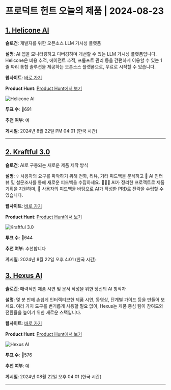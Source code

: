 # 프로덕트 헌트 오늘의 제품 | 2024-08-23

## [1. Helicone AI](https://www.producthunt.com/posts/helicone-ai?utm_campaign=producthunt-api&utm_medium=api-v2&utm_source=Application%3A+genexis+%28ID%3A+133272%29)

**슬로건**: 개발자를 위한 오픈소스 LLM 가시성 플랫폼

**설명**: AI 앱을 모니터링하고 디버깅하며 개선할 수 있는 LLM 가시성 플랫폼입니다. Helicone은 비용 추적, 에이전트 추적, 프롬프트 관리 등을 간편하게 이용할 수 있는 1줄 짜리 통합 솔루션을 제공하는 오픈소스 플랫폼으로, 무료로 시작할 수 있습니다.

**웹사이트**: [바로 가기](https://www.producthunt.com/r/YREFGJSFUSV2HI?utm_campaign=producthunt-api&utm_medium=api-v2&utm_source=Application%3A+genexis+%28ID%3A+133272%29)

**Product Hunt**: [Product Hunt에서 보기](https://www.producthunt.com/posts/helicone-ai?utm_campaign=producthunt-api&utm_medium=api-v2&utm_source=Application%3A+genexis+%28ID%3A+133272%29)


![Helicone AI](https://ph-files.imgix.net/b2dd16ae-f73d-4fb4-b63e-5bedac5c7bda.png?auto=format&fit=crop&frame=1&h=512&w=1024)


**투표 수**: 🔺691

**추천 여부**: 예

**게시일**: 2024년 8월 22일 PM 04:01 (한국 시간) 

---
## [2. Kraftful 3.0](https://www.producthunt.com/posts/kraftful-3-0?utm_campaign=producthunt-api&utm_medium=api-v2&utm_source=Application%3A+genexis+%28ID%3A+133272%29)

**슬로건**: AI로 구동되는 새로운 제품 제작 방식

**설명**: 💡 사용자의 요구를 파악하기 위해 전화, 리뷰, 기타 피드백을 분석하고 💬 AI 인터뷰 및 설문조사를 통해 새로운 피드백을 수집하세요. 👩🏻‍💻 AI가 정리한 프로젝트로 제품 기획을 지원하며, 📄 사용자의 피드백을 바탕으로 AI가 작성한 PRD로 전략을 수립할 수 있습니다.

**웹사이트**: [바로 가기](https://www.producthunt.com/r/ITLAFXZAWOMAY4?utm_campaign=producthunt-api&utm_medium=api-v2&utm_source=Application%3A+genexis+%28ID%3A+133272%29)

**Product Hunt**: [Product Hunt에서 보기](https://www.producthunt.com/posts/kraftful-3-0?utm_campaign=producthunt-api&utm_medium=api-v2&utm_source=Application%3A+genexis+%28ID%3A+133272%29)


![Kraftful 3.0](https://ph-files.imgix.net/b46bc77d-e2e8-42e7-bfc1-d0388ee47469.png?auto=format&fit=crop&frame=1&h=512&w=1024)

**투표 수**: 🔺644

**추천 여부**: 추천합니다

**게시일**: 2024년 8월 22일 오후 4:01 (한국 시간)
## [3. Hexus AI](https://www.producthunt.com/posts/hexus-ai?utm_campaign=producthunt-api&utm_medium=api-v2&utm_source=Application%3A+genexis+%28ID%3A+133272%29)

**슬로건**: 매력적인 제품 시연 및 문서 작성을 위한 당신의 AI 창작자

**설명**: 몇 분 만에 손쉽게 인터랙티브한 제품 시연, 동영상, 단계별 가이드 등을 만들어 보세요. 여러 가지 도구를 번거롭게 사용할 필요 없이, Hexus는 제품 중심 팀이 참여도와 전환율을 높이기 위한 새로운 스택입니다.

**웹사이트**: [바로 가기](https://www.producthunt.com/r/NVZB3HUW4YZSLN?utm_campaign=producthunt-api&utm_medium=api-v2&utm_source=Application%3A+genexis+%28ID%3A+133272%29)

**Product Hunt**: [Product Hunt에서 보기](https://www.producthunt.com/posts/hexus-ai?utm_campaign=producthunt-api&utm_medium=api-v2&utm_source=Application%3A+genexis+%28ID%3A+133272%29)

![Hexus AI](https://ph-files.imgix.net/2989507d-c97d-428d-b615-7f402c1c7778.png?auto=format&fit=crop&frame=1&h=512&w=1024)

**투표 수**: 🔺576

**추천 여부**: 예

**게시일**: 2024년 08월 22일 오후 04:01 (한국 시간)

---